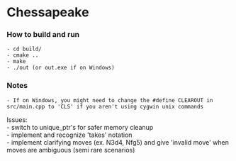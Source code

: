 # Chessapeake

### How to build and run
	- cd build/  
	- cmake ..  
	- make  
	- ./out (or out.exe if on Windows)

### Notes
	- If on Windows, you might need to change the #define CLEAROUT in src/main.cpp to 'CLS' if you aren't using cygwin unix commands  

Issues:  
	- switch to unique_ptr's for safer memory cleanup  
	- implement and recognize 'takes' notation  
	- implement clarifying moves (ex. N3d4, Nfg5) and give 'invalid move' when moves are ambiguous (semi rare scenarios) 

